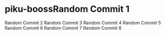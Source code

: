 # piku-boossRandom Commit 1
Random Commit 2
Random Commit 3
Random Commit 4
Random Commit 5
Random Commit 6
Random Commit 7
Random Commit 8

